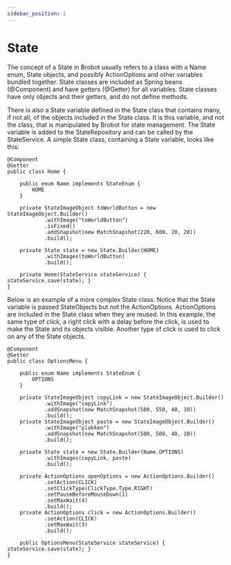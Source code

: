 ```yaml
---
sidebar_position: 1
---
```


# State

The concept of a State in Brobot usually refers to a class with a Name enum, State objects, and 
possibly ActionOptions and other variables bundled together. State classes are 
included as Spring beans (@Component) and have getters (@Getter) for all variables. State
classes have only objects and their getters, and do not define methods.

There is also a State variable defined in the State class that contains many, if not all, 
of the objects included in the State class. It is this variable, and not the class, that
is manipulated by Brobot for state management. The State variable is added to the 
StateRepository and can be called by the StateService. A simple State class, containing
a State variable, looks like this:

    @Component
    @Getter
    public class Home {
    
        public enum Name implements StateEnum {
            HOME
        }
    
        private StateImageObject toWorldButton = new StateImageObject.Builder()
                .withImage("toWorldButton")
                .isFixed()
                .addSnapshot(new MatchSnapshot(220, 600, 20, 20))
                .build();
    
        private State state = new State.Builder(HOME)
                .withImages(toWorldButton)
                .build();
    
        private Home(StateService stateService) { stateService.save(state); }
    }

Below is an example of a more complex State class. Notice that the State variable is passed
StateObjects but not the ActionOptions. ActionOptions are included in the State class
when they are reused. In this example, the same type of click,
a right click with a delay before the click, is used to make the State and its objects
visible. Another type of click is used to click on any of the State objects.  

    @Component
    @Getter
    public class OptionsMenu {
    
        public enum Name implements StateEnum {
            OPTIONS
        }
    
        private StateImageObject copyLink = new StateImageObject.Builder()
                .withImage("copyLink")
                .addSnapshot(new MatchSnapshot(500, 550, 40, 10))
                .build();
        private StateImageObject paste = new StateImageObject.Builder()
                .withImage("plakken")
                .addSnapshot(new MatchSnapshot(500, 500, 40, 10))
                .build();
    
        private State state = new State.Builder(Name.OPTIONS)
                .withImages(copyLink, paste)
                .build();
    
        private ActionOptions openOptions = new ActionOptions.Builder()
                .setAction(CLICK)
                .setClickType(ClickType.Type.RIGHT)
                .setPauseBeforeMouseDown(1)
                .setMaxWait(4)
                .build();
        private ActionOptions click = new ActionOptions.Builder()
                .setAction(CLICK)
                .setMaxWait(3)
                .build();
    
        public OptionsMenu(StateService stateService) { stateService.save(state); }
    }